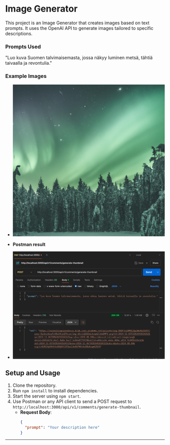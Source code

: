 # Image Generator

This project is an Image Generator that creates images based on text prompts. It uses the OpenAI API to generate images tailored to specific descriptions.

### Prompts Used

"Luo kuva Suomen talvimaisemasta, jossa näkyy luminen metsä, tähtiä taivaalla ja revontulia."

### Example Images

- ![Space Thumbnail](Images/6.png)

- **Postman result**
- ![Space Thumbnail](Images/5.png)

## Setup and Usage

1. Clone the repository.
2. Run `npm install` to install dependencies.
3. Start the server using `npm start`.
4. Use Postman or any API client to send a POST request to `http://localhost:3000/api/v1/comments/generate-thumbnail`.
   - **Request Body**:
     ```json
     {
       "prompt": "Your description here"
     }
     ```

---
